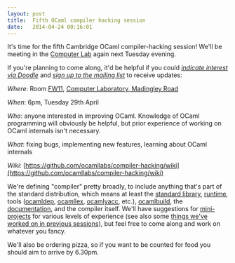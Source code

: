 ```yaml
---
layout: post
title:  Fifth OCaml compiler hacking session
date:   2014-04-24 00:16:01
---
```


It's time for the fifth Cambridge OCaml compiler-hacking session!  We'll be meeting in the [Computer Lab](http://www.cl.cam.ac.uk/) again next Tuesday evening.

If you're planning to come along, it'd be helpful if you could [*indicate interest via Doodle*](http://doodle.com/iapgw89dvmxhnb4e) and [*sign up to the mailing list*](http://lists.ocaml.org/listinfo/cam-compiler-hacking) to receive updates:

*Where*: Room [FW11](http://www.cl.cam.ac.uk/research/dtg/openroommap/static/?s=FW11&amp;labels=1), [Computer Laboratory, Madingley Road](http://www.cl.cam.ac.uk/directions/)

*When*: 6pm, Tuesday 29th April

*Who*: anyone interested in improving OCaml. Knowledge of OCaml programming will obviously be helpful, but prior experience of working on OCaml internals isn't necessary.

*What*: fixing bugs, implementing new features, learning about OCaml internals

*Wiki*: [https://github.com/ocamllabs/compiler-hacking/wiki](https://github.com/ocamllabs/compiler-hacking/wiki)

We're defining "compiler" pretty broadly, to include anything that's part of the standard distribution, which means at least the [standard library][stdlib], [runtime][runtime], tools ([ocamldep][ocamldep], [ocamllex][ocamllex], [ocamlyacc][ocamlyacc], etc.), [ocamlbuild][ocamlbuild], the [documentation][ocaml-documentation], and the compiler itself. We'll have suggestions for [mini-projects][things-to-work-on] for various levels of experience (see also some [things we've worked on in previous sessions][things-worked-on]), but feel free to come along and work on whatever you fancy.

We'll also be ordering pizza, so if you want to be counted for food you should aim to arrive by 6.30pm.

[stdlib]: http://caml.inria.fr/pub/docs/manual-ocaml-4.01/libref/index.html
[runtime]: http://caml.inria.fr/pub/docs/manual-ocaml-4.00/manual024.html
[ocamldep]: http://caml.inria.fr/pub/docs/manual-ocaml-4.01/depend.html
[ocamllex]: http://caml.inria.fr/pub/docs/manual-ocaml-4.00/manual026.html#toc105
[ocamlyacc]: http://caml.inria.fr/pub/docs/manual-ocaml-4.00/manual026.html#toc107
[ocamlbuild]: http://caml.inria.fr/pub/docs/manual-ocaml-4.00/manual032.html
[ocaml-documentation]: http://caml.inria.fr/resources/doc/index.en.html
[things-to-work-on]: https://github.com/ocamllabs/compiler-hacking/wiki/Things-to-work-on
[things-worked-on]: https://github.com/ocamllabs/compiler-hacking/wiki/Things-previously-worked-on